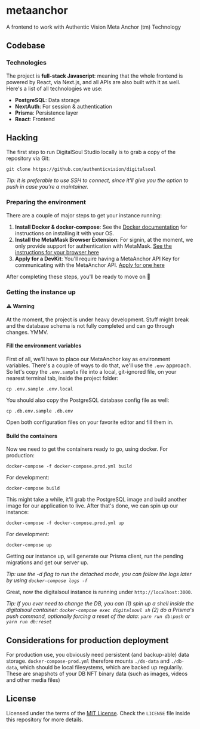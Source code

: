 # metaanchor

A frontend to work with Authentic Vision Meta Anchor (tm) Technology

## Codebase

### Technologies

The project is **full-stack Javascript**: meaning that the whole frontend is
powered by React, via Next.js, and all APIs are also built with it as well.
Here's a list of all technologies we use:

- **PostgreSQL**: Data storage
- **NextAuth**: For session & authentication
- **Prisma**: Persistence layer
- **React**: Frontend

## Hacking

The first step to run DigitalSoul Studio locally is to grab a copy of the repository via
Git:

`git clone https://github.com/authenticvision/digitalsoul`

*Tip: it is preferable to use SSH to connect, since it'll give you the option to
push in case you're a maintainer.*

### Preparing the environment

There are a couple of major steps to get your instance running:

1. **Install Docker & docker-compose**: See the [Docker documentation][docker]
   for instructions on installing it with your OS.
2. **Install the MetaMask Browser Extension**: For signin, at the moment, we
   only provide support for authentication with MetaMask. [See the instructions
   for your browser here][metamask]
3. **Apply for a DevKit**: You'll require having a MetaAnchor API Key for
   communicating with the MetaAnchor API. [Apply for one here][devkit]

[docker]: https://docs.docker.com/get-docker
[metamask]: https://metamask.io/download
[devkit]: https://www.authenticvision.com/mac

After completing these steps, you'll be ready to move on 💯

### Getting the instance up

#### **⚠️ Warning**

At the moment, the project is under heavy development. Stuff might break and the
database schema is not fully completed and can go through changes. YMMV.

#### Fill the environment variables

First of all, we'll have to place our MetaAnchor key as environment variables.
There's a couple of ways to do that, we'll use the `.env` approach. So let's
copy the `.env.sample` file into a local, git-ignored file, on your nearest
terminal tab, inside the project folder:

`cp .env.sample .env.local`

You should also copy the PostgreSQL database config file as well:

`cp .db.env.sample .db.env`

Open both configuration files on your favorite editor and fill them in.

#### Build the containers

Now we need to get the containers ready to go, using docker. For production:

`docker-compose -f docker-compose.prod.yml build`

For development:

`docker-compose build`

This might take a while, it'll grab the PostgreSQL image and build another image
for our application to live. After that's done, we can spin up our instance:

`docker-compose -f docker-compose.prod.yml up`

For development:

`docker-compose up`

Getting our instance up, will generate our Prisma client, run the pending
migrations and get our server up.

*Tip: use the -d flag to run the detached mode, you can follow the logs later by
using `docker-compose logs -f`*

Great, now the digitalsoul instance is running under `http://localhost:3000`.

*Tip: If you ever need to change the DB, you can (1) spin up a shell inside the
digitalsoul container: `docker-compose exec digitalsoul sh` (2) do a Prisma's push
command, optionally forcing a reset of the data: `yarn run db:push` or `yarn run
db:reset`*

## Considerations for production deployment
For production use, you obviously need persistent (and backup-able) data storage.
`docker-compose-prod.yml` therefore mounts `./ds-data` and `./db-data`, which should
be local filesystems, which are backed up regularily. These are snapshots of your DB
NFT binary data (such as images, videos and other media files)

## License

Licensed under the terms of the [MIT License][mit]. Check the `LICENSE` file
inside this repository for more details.

[mit]: https://opensource.org/license/MIT

